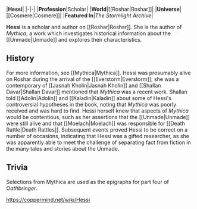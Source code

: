 |**Hessi**|
|-|-|
|**Profession**|Scholar|
|**World**|[[Roshar\|Roshar]]|
|**Universe**|[[Cosmere\|Cosmere]]|
|**Featured In**|*The Stormlight Archive*|

**Hessi** is a scholar and author on [[Roshar\|Roshar]]. She is the author of *Mythica*, a work which investigates historical information about the [[Unmade\|Unmade]] and explores their characteristics.

## History
For more information, see [[Mythica\|Mythica]].
Hessi was presumably alive on Roshar during the arrival of the [[Everstorm\|Everstorm]]; she was a contemporary of [[Jasnah Kholin\|Jasnah Kholin]] and [[Shallan Davar\|Shallan Davar]] mentioned that *Mythica* was a recent work. Shallan told [[Adolin\|Adolin]] and [[Kaladin\|Kaladin]] about some of Hessi's controversial hypotheses in the book, noting that *Mythica* was poorly received and was hard to find. Hessi herself knew that aspects of *Mythica* would be contentious, such as her assertions that the [[Unmade\|Unmade]] were still alive and that [[Moelach\|Moelach]] was responsible for [[Death Rattle\|Death Rattles]]. Subsequent events proved Hessi to be correct on a number of occasions, indicating that Hessi was a gifted researcher, as she was apparently able to meet the challenge of separating fact from fiction in the many tales and stories about the Unmade.

## Trivia
Selections from Mythica are used as the epigraphs for part four of *Oathbringer*.




https://coppermind.net/wiki/Hessi